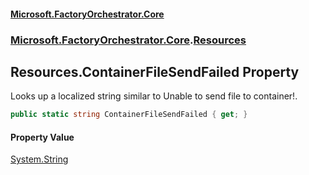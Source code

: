 #### [Microsoft.FactoryOrchestrator.Core](./Microsoft-FactoryOrchestrator-Core.md 'Microsoft.FactoryOrchestrator.Core')
### [Microsoft.FactoryOrchestrator.Core](./Microsoft-FactoryOrchestrator-Core.md 'Microsoft.FactoryOrchestrator.Core').[Resources](./Microsoft-FactoryOrchestrator-Core-Resources.md 'Microsoft.FactoryOrchestrator.Core.Resources')
## Resources.ContainerFileSendFailed Property
Looks up a localized string similar to Unable to send file to container!.  
```csharp
public static string ContainerFileSendFailed { get; }
```
#### Property Value
[System.String](https://docs.microsoft.com/en-us/dotnet/api/System.String 'System.String')  
